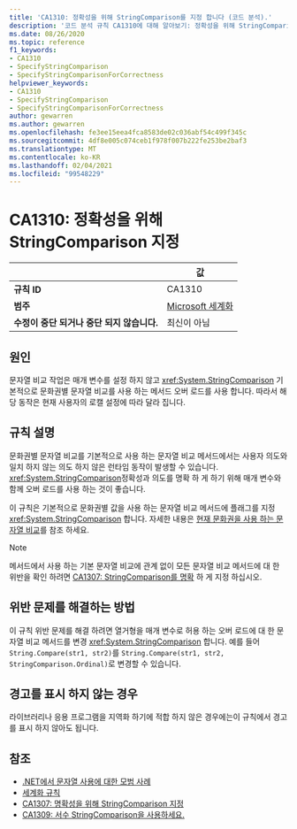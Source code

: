 ```yaml
---
title: 'CA1310: 정확성을 위해 StringComparison를 지정 합니다 (코드 분석).'
description: '코드 분석 규칙 CA1310에 대해 알아보기: 정확성을 위해 StringComparison를 지정 합니다.'
ms.date: 08/26/2020
ms.topic: reference
f1_keywords:
- CA1310
- SpecifyStringComparison
- SpecifyStringComparisonForCorrectness
helpviewer_keywords:
- CA1310
- SpecifyStringComparison
- SpecifyStringComparisonForCorrectness
author: gewarren
ms.author: gewarren
ms.openlocfilehash: fe3ee15eea4fca8583de02c036abf54c499f345c
ms.sourcegitcommit: 4df8e005c074ceb1f978f007b222fe253be2baf3
ms.translationtype: MT
ms.contentlocale: ko-KR
ms.lasthandoff: 02/04/2021
ms.locfileid: "99548229"
---
```

# <a name="ca1310-specify-stringcomparison-for-correctness"></a>CA1310: 정확성을 위해 StringComparison 지정

| | 값 |
|-|-|
| **규칙 ID** |CA1310|
| **범주** |[Microsoft 세계화](globalization-warnings.md)|
| **수정이 중단 되거나 중단 되지 않습니다.** |최신이 아님|

## <a name="cause"></a>원인

문자열 비교 작업은 매개 변수를 설정 하지 않고 <xref:System.StringComparison> 기본적으로 문화권별 문자열 비교를 사용 하는 메서드 오버 로드를 사용 합니다. 따라서 해당 동작은 현재 사용자의 로캘 설정에 따라 달라 집니다.

## <a name="rule-description"></a>규칙 설명

문화권별 문자열 비교를 기본적으로 사용 하는 문자열 비교 메서드에서는 사용자 의도와 일치 하지 않는 의도 하지 않은 런타임 동작이 발생할 수 있습니다. <xref:System.StringComparison>정확성과 의도를 명확 하 게 하기 위해 매개 변수와 함께 오버 로드를 사용 하는 것이 좋습니다.

이 규칙은 기본적으로 문화권별 값을 사용 하는 문자열 비교 메서드에 플래그를 지정 <xref:System.StringComparison> 합니다. 자세한 내용은 [현재 문화권을 사용 하는 문자열 비교](../../../standard/base-types/best-practices-strings.md#string-comparisons-that-use-the-current-culture)를 참조 하세요.

> [!NOTE]
> 메서드에서 사용 하는 기본 문자열 비교에 관계 없이 모든 문자열 비교 메서드에 대 한 위반을 확인 하려면 [CA1307: StringComparison를 명확](ca1307.md) 하 게 지정 하십시오.

## <a name="how-to-fix-violations"></a>위반 문제를 해결하는 방법

이 규칙 위반 문제를 해결 하려면 열거형을 매개 변수로 허용 하는 오버 로드에 대 한 문자열 비교 메서드를 변경 <xref:System.StringComparison> 합니다. 예를 들어 `String.Compare(str1, str2)`를 `String.Compare(str1, str2, StringComparison.Ordinal)`로 변경할 수 있습니다.

## <a name="when-to-suppress-warnings"></a>경고를 표시 하지 않는 경우

라이브러리나 응용 프로그램을 지역화 하기에 적합 하지 않은 경우에는이 규칙에서 경고를 표시 하지 않아도 됩니다.

## <a name="see-also"></a>참조

- [.NET에서 문자열 사용에 대한 모범 사례](../../../standard/base-types/best-practices-strings.md)
- [세계화 규칙](globalization-warnings.md)
- [CA1307: 명확성을 위해 StringComparison 지정](ca1307.md)
- [CA1309: 서수 StringComparison을 사용하세요.](ca1309.md)
